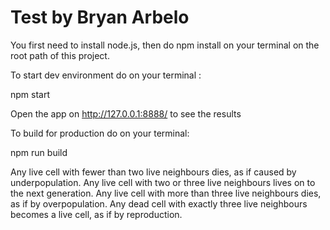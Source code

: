 # Test by Bryan Arbelo

You first need to install node.js, then do npm install on your terminal on the root path of this project.

To start dev environment do on your terminal :

npm start

Open the app on http://127.0.0.1:8888/ to see the results

To build for production do on your terminal:

npm run build


Any live cell with fewer than two live neighbours dies, as if caused by underpopulation.
Any live cell with two or three live neighbours lives on to the next generation.
Any live cell with more than three live neighbours dies, as if by overpopulation.
Any dead cell with exactly three live neighbours becomes a live cell, as if by reproduction.
